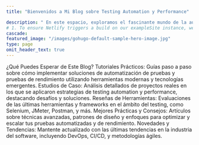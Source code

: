 ```yaml
---
title: "Bienvenidos a Mi Blog sobre Testing Automation y Performance"

description: " En este espacio, exploramos el fascinante mundo de la automatización de pruebas y el rendimiento del software. Como profesional con años de experiencia en la industria, mi objetivo es compartir conocimientos, técnicas y mejores prácticas para ayudar a otros testers y desarrolladores a mejorar la calidad y eficiencia de sus proyectos de software.."
# 1. To ensure Netlify triggers a build on our exampleSite instance, we need to change a file in the exampleSite directory.
cascade:
featured_image: "/images/gohugo-default-sample-hero-image.jpg"
type: page
omit_header_text: true
---
```

¿Qué Puedes Esperar de Este Blog?
Tutoriales Prácticos: Guías paso a paso sobre cómo implementar soluciones de automatización de pruebas y pruebas de rendimiento utilizando herramientas modernas y tecnologías emergentes.
Estudios de Caso: Análisis detallados de proyectos reales en los que se aplicaron estrategias de testing automation y performance, destacando desafíos y soluciones.
Reseñas de Herramientas: Evaluaciones de las últimas herramientas y frameworks en el ámbito del testing, como Selenium, JMeter, Postman, y más.
Mejores Prácticas y Consejos: Artículos sobre técnicas avanzadas, patrones de diseño y enfoques para optimizar y escalar tus pruebas automatizadas y de rendimiento.
Novedades y Tendencias: Mantente actualizado con las últimas tendencias en la industria del software, incluyendo DevOps, CI/CD, y metodologías ágiles.


<!-- 
---
title: "Ananke: a Hugo Theme"

description: "The last theme you'll ever need. Maybe."
# 1. To ensure Netlify triggers a build on our exampleSite instance, we need to change a file in the exampleSite directory.
theme_version: '2.8.2'
cascade:
featured_image: '/images/gohugo-default-sample-hero-image.jpg'
---
Welcome to my blog with some of my work in progress. I've been working on this book idea. You can read some of the chapters below. -->